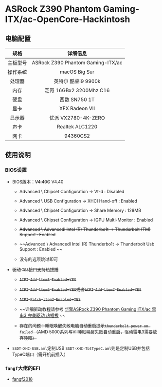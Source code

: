 # ASRock Z390 Phantom Gaming- ITX/ac-OpenCore-Hackintosh


## 电脑配置
|规格 | 详细信息|
|:-: | :-:|
|主板型号| ASRock Z390 Phantom Gaming-ITX/ac |
|操作系统| macOS Big Sur |
|处理器| 英特尔 酷睿i9 9900k |
|内存| 芝奇 16GBx2 3200Mhz C16 |
|硬盘| 西数 SN750 1T |
|显卡| XFX Radeon VII |
|显示器| 优派 VX2780-4K-ZERO |
|声卡| Realtek ALC1220 |
|网卡| 94360CS2 |

## 使用说明

### BIOS设置

- BIOS版本：~~V4.40C~~ V4.40

  - Advanced \ Chipset Configuration → Vt-d : Disabled

  - Advanced \ USB Configuration → XHCI Hand-off : Enabled

  - Advanced \ Chipset Configuration → Share Memory : 128MB

  - Advanced \ Chipset Configuration → IGPU Multi-Monitor : Enabled
  
  - ~~Advanced \ Advancedl Intel (R) Thunderbo1t → Thunderbolt (TM)
  Support : Enabled~~
  
  - ~~Advanced \ Advancedl Intel (R) Thunderbo1t → Thunderbolt Usb Support
 : Enabled ~~ 
  
  - 没有的选项跳过即可
    
- ~~驱动 `TB3`接口支持热拔插~~

  - ~~`ACPI`-`Add`-`ltem5`-`Enabled`=`YES`~~
  - ~~`ACPI`-`Add`-`ltem6`-`Enabled`=`YES`或者`ACPI`-`Add`-`ltem7`-`Enabled`=`YES`~~
  - ~~`ACPI`-`Patch`-`ltem3`-`Enabled`=`YES`~~
    
  - ~~详细驱动教程请参考 [华擎ASRock Z390 Phantom Gaming ITX/ac 雷电3 完美驱动 热插拔](https://fangf.cc/2020/05/19/TB3/) ~~
  - ~~存在的问题：睡眠唤醒失败电脑自动重启提示`thunderbolt power on failed` （AMD 5000系列与VII睡眠唤醒失败自动重启，驱动雷电3需要放弃睡眠）~~

- `SSDT-XHC-USB.aml`定制USB `SSDT-XHC-TbtTypeC.aml`则是定制USB并包括TypeC端口（需开机前插入）

### `fangf`大佬的EFI
 
  - [fangf2018](https://github.com/fangf2018/ASRock-Z390-Phantom-ITX-OpenCore-Hackintosh)
  


